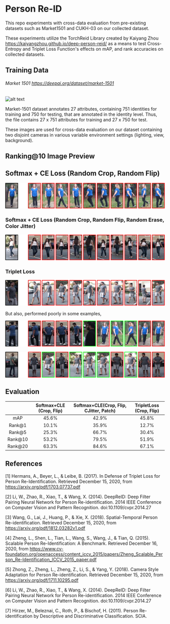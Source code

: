 # Person Re-ID

This repo experiments with cross-data evaluation from pre-existing datasets such as Market1501 and CUKH-03 on our collected dataset. 

These experiments utilize the TorchReid Library created by Kaiyang Zhou <https://kaiyangzhou.github.io/deep-person-reid/> as a means to test Cross-Entropy and Triplet Loss Function's effects on mAP, and rank accuracies on collected datasets.

## Training Data
###### Market 1501 <https://deepai.org/dataset/market-1501>

![alt text](https://pythonawesome.com/content/images/2018/07/beyond-part-models.jpg)

Market-1501 dataset annotates 27 attributes, containing 751 identities for training and 750 for testing, that are annotated in the identity level. Thus, the file contains 27 x 751 attributes for training and 27 x 750 for test. 

These images are used for cross-data evaluation on our dataset containing two disjoint cameras in various variable environment settings (lighting, view, background).

## Ranking@10 Image Preview

## Softmax + CE Loss (Random Crop, Random Flip)
![alt text](https://github.com/BonaventureR/person-reid/blob/master/visrank_cvision_results/visrank_softmax_randomerase_dataset/visrank_cvision/0007_c2s2_0024.jpg)

### Softmax + CE Loss (Random Crop, Random Flip, Random Erase, Color Jitter)
![alt text](https://github.com/BonaventureR/person-reid/blob/master/visrank_cvision_results/visrank_softmax_randomerase_dataset_2/visrank_cvision/0003_c2s1_16.jpg)


### Triplet Loss

![alt text](https://github.com/BonaventureR/person-reid/blob/master/visrank_cvision_results/visrank_triplet_dataset/visrank_cvision/0005_c2s1_12.jpg)

But also, performed poorly in some examples, 


![alt text](https://github.com/BonaventureR/person-reid/blob/master/visrank_cvision_results/visrank_softmax_randomerase_dataset/visrank_cvision/0002_c1s2_0164.jpg)


![alt text](https://github.com/BonaventureR/person-reid/blob/master/visrank_cvision_results/visrank_softmax_randomerase_dataset/visrank_cvision/0001_c1s1_03.jpg)


## Evaluation

|             | Softmax+CLE (Crop, Flip)     | Softmax+CLE(Crop, Flip, CJitter, Patch)     | TripletLoss (Crop, Flip)     |
|:-------:    |:------------------------:    |:---------------------------------------:    |:------------------------:    |
|   mAP       |           45.6%              |                  42.9%                      |           45.8%              |
|  Rank@1     |           10.1%              |                  35.9%                      |           12.7%              |
|  Rank@5     |           25.3%              |                  66.7%                      |           30.4%              |
| Rank@10     |           53.2%              |                  79.5%                      |           51.9%              |
| Rank@20     |           63.3%              |                  84.6%                      |           67.1%              |

## References

[1] Hermans, A., Beyer, L., &amp; Leibe, B. (2017). In Defense of Triplet Loss for Person Re-Identification. Retrieved December 15, 2020, from https://arxiv.org/pdf/1703.07737.pdf

[2] Li, W., Zhao, R., Xiao, T., &amp; Wang, X. (2014). DeepReID: Deep Filter Pairing Neural Network for Person Re-identification. 2014 IEEE Conference on Computer Vision and Pattern Recognition. doi:10.1109/cvpr.2014.27

[3] Wang, G., Lai, J., Huang, P., &amp; Xie, X. (2018). Spatial-Temporal Person Re-identification. Retrieved December 15, 2020, from https://arxiv.org/pdf/1812.03282v1.pdf

[4] Zheng, L., Shen, L., Tian, L., Wang, S., Wang, J., &amp; Tian, Q. (2015). Scalable Person Re-Identification: A Benchmark. Retrieved December 16, 2020, from https://www.cv-foundation.org/openaccess/content_iccv_2015/papers/Zheng_Scalable_Person_Re-Identification_ICCV_2015_paper.pdf

[5] Zhong, Z., Zheng, L., Zheng, Z., Li, S., &amp; Yang, Y. (2018). Camera Style Adaptation for Person Re-identification. Retrieved December 15, 2020, from https://arxiv.org/pdf/1711.10295.pdf

[6] Li, W., Zhao, R., Xiao, T., &amp; Wang, X. (2014). DeepReID: Deep Filter Pairing Neural Network for Person Re-identification. 2014 IEEE Conference on Computer Vision and Pattern Recognition. doi:10.1109/cvpr.2014.27

[7] Hirzer, M., Beleznai, C., Roth, P., & Bischof, H. (2011). Person Re-identification by Descriptive and Discriminative Classification. SCIA.

